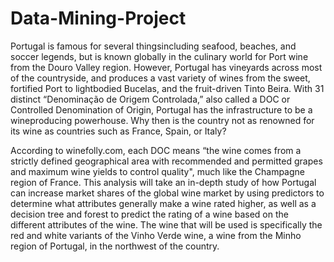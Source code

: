 # Data-Mining-Project

Portugal is famous for several thingsincluding seafood, beaches, and soccer legends, but is known globally in the culinary world for Port wine from the Douro Valley region. However, Portugal has vineyards across most of the countryside, and produces a vast variety of wines from the sweet, fortified Port to lightbodied Bucelas, and the fruit-driven Tinto Beira. With 31 distinct “Denominação de Origem Controlada,” also called a DOC or Controlled Denomination of Origin, Portugal has the infrastructure to be a wineproducing powerhouse. Why then is the country not as renowned for its wine as countries such as France, Spain, or Italy? 

According to winefolly.com, each DOC means “the wine comes from a strictly defined geographical area with recommended and permitted grapes and maximum wine yields to control quality", much like the Champagne region of France. This analysis will take an in-depth study of how Portugal can increase market shares of the global wine market by using predictors to determine what attributes generally make a wine rated higher, as well as a decision tree and forest to predict the rating of a wine based on the different attributes of the wine. The wine that will be used is specifically the red and white variants of the Vinho Verde wine, a wine from the Minho region of Portugal, in the northwest of the country.
